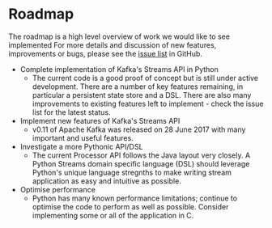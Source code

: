 # Roadmap

The roadmap is a high level overview of work we would like to see implemented  For more details and discussion of new features, improvements or bugs, please see the [issue list](https://github.com/wintoncode/winton-kafka-streams/issues) in GitHub. 

* Complete implementation of Kafka's Streams API in Python
    * The current code is a good proof of concept but is still under active development. There are a number of key features remaining, in particular a persistent state store and a DSL. There are also many improvements to existing features left to implement - check the issue list for the latest status. 
* Implement new features of Kafka's Streams API
    * v0.11 of Apache Kafka was released on 28 June 2017 with many important and useful features. 
* Investigate a more Pythonic API/DSL
    * The current Processor API follows the Java layout very closely. A Python Streams domain specific language (DSL) should leverage Python's unique language stregnths to make writing stream application as easy and intuitive as possible. 
* Optimise performance
    * Python has many known performance limitations; continue to optimise the code to perform as well as possible. Consider implementing some or all of the application in C. 
